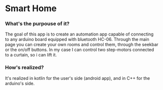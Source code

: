 # Smart Home
<h3>What's the purpouse of it?</h3>
The goal of this app is to create an automation app capable of connecting to any arduino board equipped with bluetooth HC-06.
Through the main page you can create your own rooms and control them, through the seekbar or the on/off buttons.
In my case I can control two step-motors connected to a curtain, so i can lift it.

<h3>How's realized?</h3>
It's realized in kotlin for the user's side (android app), and in C++ for the arduino's side.
